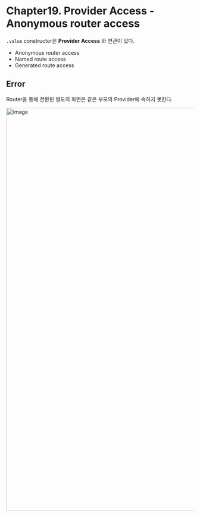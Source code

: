 # Chapter19. Provider Access - Anonymous router access

`.value` constructor은 **Provider Access** 와 연관이 있다.

- Anonymous router access
- Named route access
- Generated route access

## Error

Router을 통해 전환된 별도의 화면은 같은 부모의 Provider에 속하지 못한다.

<img width="1083" alt="image" src="https://user-images.githubusercontent.com/29271126/184061271-79c29f3b-5044-4f17-ac3a-535386c30783.png">
